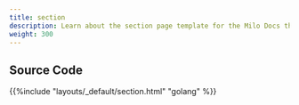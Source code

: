 ```yaml
---
title: section
description: Learn about the section page template for the Milo Docs theme.
weight: 300
---
```


## Source Code 

{{%include "layouts/_default/section.html" "golang" %}}